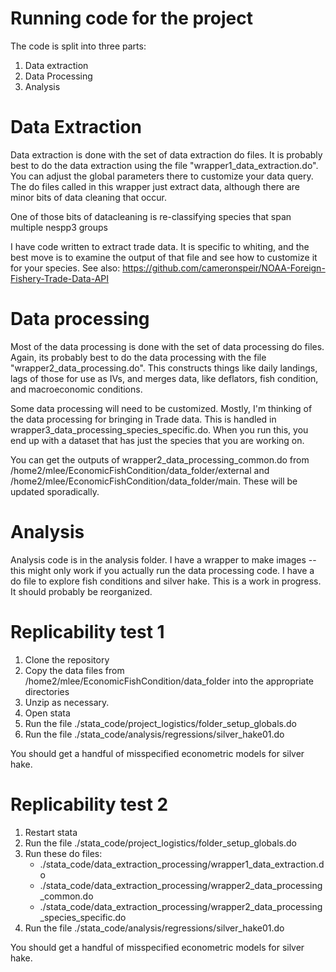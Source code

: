 # Running code for the project

The code is split into three parts: 
1.  Data extraction
2.  Data Processing
3.  Analysis





# Data Extraction

Data extraction is done with the set of data extraction do files.  It is probably best to do the data extraction using the file "wrapper1_data_extraction.do". You can adjust the global parameters there to customize your data query.  The do files called in this wrapper just extract data, although there are minor bits of data cleaning that occur. 

One of those bits of datacleaning is re-classifying  species that span multiple nespp3 groups 

I have code written to extract trade data. It is specific to whiting, and the best move is to examine the output of that file  and see how to customize it for your species.  See also: https://github.com/cameronspeir/NOAA-Foreign-Fishery-Trade-Data-API

# Data processing
Most of the data processing is done with the set of data processing do files.  Again, its probably best to do the data processing with  the file "wrapper2_data_processing.do". This constructs things like daily landings, lags of those for use as IVs, and merges data, like deflators, fish condition, and macroeconomic conditions.  


Some data processing will need to be customized. Mostly, I'm thinking of the data processing for bringing in Trade data. This is handled in wrapper3_data_processing_species_specific.do. When you run this, you end up with a dataset that has just the species that you are working on.  


You can get the outputs of wrapper2_data_processing_common.do from /home2/mlee/EconomicFishCondition/data_folder/external and /home2/mlee/EconomicFishCondition/data_folder/main. These will be updated sporadically.  


# Analysis
Analysis code is in the analysis folder.  I have a wrapper to make images -- this might only work if you actually run the data processing code.  I have a do file to explore fish conditions and silver hake.    This is a work in progress. It should probably be reorganized.

# Replicability test 1
1. Clone the repository
1. Copy the data files from /home2/mlee/EconomicFishCondition/data_folder into the appropriate  directories
1. Unzip as necessary.
1. Open stata
1. Run the file ./stata_code/project_logistics/folder_setup_globals.do
1. Run the file ./stata_code/analysis/regressions/silver_hake01.do

You should get a handful of misspecified econometric models for silver hake.



# Replicability test 2
1. Restart stata
1. Run the file ./stata_code/project_logistics/folder_setup_globals.do
1. Run these do files:
    * ./stata_code/data_extraction_processing/wrapper1_data_extraction.do
    * ./stata_code/data_extraction_processing/wrapper2_data_processing_common.do
    * ./stata_code/data_extraction_processing/wrapper2_data_processing_species_specific.do
1. Run the file ./stata_code/analysis/regressions/silver_hake01.do

You should get a handful of misspecified econometric models for silver hake.


